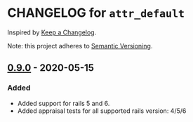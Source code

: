 # CHANGELOG for `attr_default`

Inspired by [Keep a Changelog](https://keepachangelog.com/en/1.0.0/).

Note: this project adheres to [Semantic Versioning](https://semver.org/spec/v2.0.0.html).

## [0.9.0] - 2020-05-15
### Added
- Added support for rails 5 and 6.
- Added appraisal tests for all supported rails version: 4/5/6

[0.9.0]: https://github.com/Invoca/attr_default/compare/v0.8.0...v0.9.0
